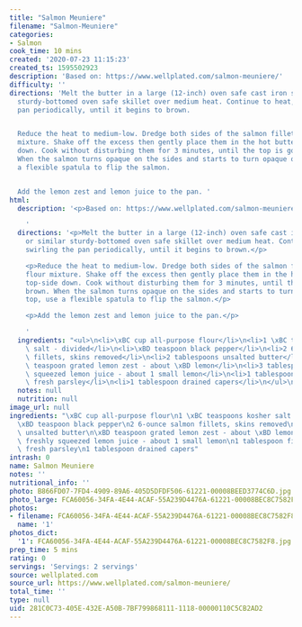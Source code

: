 ```yaml
---
title: "Salmon Meuniere"
filename: "Salmon-Meuniere"
categories:
- Salmon
cook_time: 10 mins
created: '2020-07-23 11:15:23'
created_ts: 1595502923
description: 'Based on: https://www.wellplated.com/salmon-meuniere/'
difficulty: ''
directions: 'Melt the butter in a large (12-inch) oven safe cast iron skillet or similar
  sturdy-bottomed oven safe skillet over medium heat. Continue to heat, swirling the
  pan periodically, until it begins to brown.


  Reduce the heat to medium-low. Dredge both sides of the salmon fillets in the flour
  mixture. Shake off the excess then gently place them in the hot butter, top-side
  down. Cook without disturbing them for 3 minutes, until the top is golden brown.
  When the salmon turns opaque on the sides and starts to turn opaque on top, use
  a flexible spatula to flip the salmon.


  Add the lemon zest and lemon juice to the pan. '
html:
  description: '<p>Based on: https://www.wellplated.com/salmon-meuniere/</p>

    '
  directions: '<p>Melt the butter in a large (12-inch) oven safe cast iron skillet
    or similar sturdy-bottomed oven safe skillet over medium heat. Continue to heat,
    swirling the pan periodically, until it begins to brown.</p>

    <p>Reduce the heat to medium-low. Dredge both sides of the salmon fillets in the
    flour mixture. Shake off the excess then gently place them in the hot butter,
    top-side down. Cook without disturbing them for 3 minutes, until the top is golden
    brown. When the salmon turns opaque on the sides and starts to turn opaque on
    top, use a flexible spatula to flip the salmon.</p>

    <p>Add the lemon zest and lemon juice to the pan.</p>

    '
  ingredients: "<ul>\n<li>\xBC cup all-purpose flour</li>\n<li>1 \xBC teaspoons kosher\
    \ salt - divided</li>\n<li>\xBD teaspoon black pepper</li>\n<li>2 6-ounce salmon\
    \ fillets, skins removed</li>\n<li>2 tablespoons unsalted butter</li>\n<li>\xBD\
    \ teaspoon grated lemon zest - about \xBD lemon</li>\n<li>3 tablespoons freshly\
    \ squeezed lemon juice - about 1 small lemon</li>\n<li>1 tablespoon finely chopped\
    \ fresh parsley</li>\n<li>1 tablespoon drained capers</li>\n</ul>\n"
  notes: null
  nutrition: null
image_url: null
ingredients: "\xBC cup all-purpose flour\n1 \xBC teaspoons kosher salt - divided\n\
  \xBD teaspoon black pepper\n2 6-ounce salmon fillets, skins removed\n2 tablespoons\
  \ unsalted butter\n\xBD teaspoon grated lemon zest - about \xBD lemon\n3 tablespoons\
  \ freshly squeezed lemon juice - about 1 small lemon\n1 tablespoon finely chopped\
  \ fresh parsley\n1 tablespoon drained capers"
intrash: 0
name: Salmon Meuniere
notes: ''
nutritional_info: ''
photo: B866FD07-7FD4-4909-89A6-405D5DFDF506-61221-00008BEED3774C6D.jpg
photo_large: FCA60056-34FA-4E44-ACAF-55A239D4476A-61221-00008BEC8C7582F8.jpg
photos:
- filename: FCA60056-34FA-4E44-ACAF-55A239D4476A-61221-00008BEC8C7582F8.jpg
  name: '1'
photos_dict:
  '1': FCA60056-34FA-4E44-ACAF-55A239D4476A-61221-00008BEC8C7582F8.jpg
prep_time: 5 mins
rating: 0
servings: 'Servings: 2 servings'
source: wellplated.com
source_url: https://www.wellplated.com/salmon-meuniere/
total_time: ''
type: null
uid: 281C0C73-405E-432E-A50B-7BF799868111-1118-00000110C5CB2AD2
---
```

